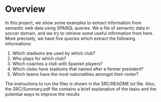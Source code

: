# Overview

In this project, we show some examples to extract information from semantic web data using SPARQL queries. We a file of semantic data in soccer domain, and we try to retrieve some useful information from here. More precisely, we have five queries which extract the following informations:

1. Which stadiums are used by which club?
2. Who plays for which club?
3. Which coaches a club with Spanish players?
4. Which clubs have stadiums that named after a former president?
5. Which teams have the most nationalities amongst their roster?


The instructions to run the files is shown in the SRC/README.txt file. Also, the SRC/Summary.pdf file contains a brief explanation of the tasks and the potential ways to improve the results




